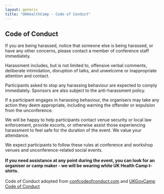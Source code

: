 ```yaml
---
layout: generic
title: "UKHealthCamp - Code of Conduct"
---
```


## Code of Conduct
If you are being harassed, notice that someone else is being harassed, or have any other concerns, please contact a member of conference staff immediately.

Harassment includes, but is not limited to, offensive verbal comments, deliberate intimidation, disruption of talks, and unwelcome or inappropriate attention and contact.

Participants asked to stop any harassing behaviour are expected to comply immediately. Sponsors are also subject to the anti-harassment policy.

If a participant engages in harassing behaviour, the organisers may take any action they deem appropriate, including warning the offender or expulsion from the unconference.

We will be happy to help participants contact venue security or local law enforcement, provide escorts, or otherwise assist those experiencing harassment to feel safe for the duration of the event. We value your attendance.

We expect participants to follow these rules at conference and workshop venues and unconference-related social events.
<br/>
<br/>
**If you need assistance at any point during the event, you can look for an organiser or camp maker - we will be wearing white UK Health Camp t-shirts.**
<br/>
<br/>
Code of Conduct adopted from [confcodeofconduct.com](http://confcodeofconduct.com/) and [UKGovCamp Code of Conduct](https://www.ukgovcamp.com/code-of-conduct)
